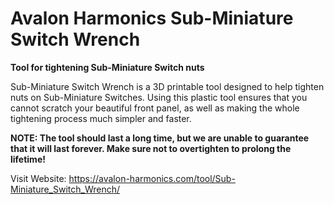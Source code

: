 # Avalon Harmonics Sub-Miniature Switch Wrench

**Tool for tightening Sub-Miniature Switch nuts**

Sub-Miniature Switch Wrench is a 3D printable tool designed to help tighten nuts on Sub-Miniature Switches. Using this plastic tool ensures that you cannot scratch your beautiful front panel, as well as making the whole tightening process much simpler and faster.

**NOTE: The tool should last a long time, but we are unable to guarantee that it will last forever. Make sure not to overtighten to prolong the lifetime!**

Visit Website: https://avalon-harmonics.com/tool/Sub-Miniature_Switch_Wrench/